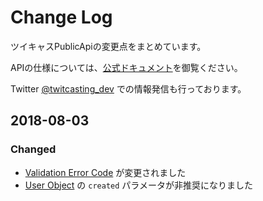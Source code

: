 # Change Log

ツイキャスPublicApiの変更点をまとめています。

APIの仕様については、[公式ドキュメント](https://apiv2-doc.twitcasting.tv/#get-user-info)を御覧ください。

Twitter [@twitcasting_dev](https://twitter.com/twitcasting_dev) での情報発信も行っております。

## 2018-08-03
### Changed
- [Validation Error Code](https://apiv2-doc.twitcasting.tv/#validation-error-code-1001) が変更されました
- [User Object](https://apiv2-doc.twitcasting.tv/#get-user-info) の `created` パラメータが非推奨になりました

